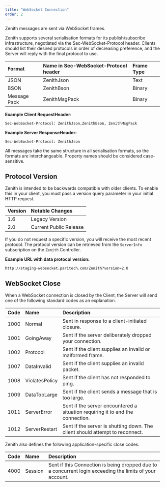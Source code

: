 ```yaml
---
title: "WebSocket Connection"
order: 2
---
```


Zenith messages are sent via WebSocket frames.

Zenith supports several serialisation formats for its publish/subscribe infrastructure, negotiated via the Sec-WebSocket-Protocol header. Clients should list their desired protocols in order of decreasing preference, and the Server will reply with the final protocol to use.

| Format | Name in Sec-WebSocket-Protocol header | Frame Type |
| :--- | :--- | :--- |
| JSON | ZenithJson | Text |
| BSON | ZenithBson | Binary |
| Message Pack | ZenithMsgPack | Binary |

**Example Client RequestHeader:**

```text
Sec-WebSocket-Protocol: ZenithJson,ZenithBson, ZenithMsgPack
```

**Example Server ResponseHeader:**

```text
Sec-WebSocket-Protocol: ZenithJson
```

All messages take the same structure in all serialisation formats, so the formats are interchangeable. Property names should be considered case-sensitive.

## Protocol Version

Zenith is intended to be backwards compatible with older clients. To enable this in your client, you must pass a version query parameter in your initial HTTP request.

| Version | Notable Changes |
| :------ | :--- |
| 1.6     | Legacy Version |
| 2.0     | Current Public Release |

If you do not request a specific version, you will receive the most recent protocol. The protocol version can be retrieved from the `ServerInfo` subscription on the `Zenith` Controller.

**Example URL with data protocol version:**

`http://staging-websocket.paritech.com/Zenith?version=2.0`

## WebSocket Close

When a WebSocket connection is closed by the Client, the Server will send one of the following standard codes as an explanation.

| Code | Name           | Description |
| :--- | :------------- | :---------- |
| 1000 | Normal         | Sent in response to a client-initiated closure. |
| 1001 | GoingAway      | Sent if the server deliberately dropped your connection. |
| 1002 | Protocol       | Sent if the client supplies an invalid or malformed frame. |
| 1007 | DataInvalid    | Sent if the client supplies an invalid packet. |
| 1008 | ViolatesPolicy | Sent if the client has not responded to ping. |
| 1009 | DataTooLarge   | Sent if the client sends a message that is too large. |
| 1011 | ServerError    | Sent if the server encountered a situation requiring it to end the connection. |
| 1012 | ServerRestart  | Sent if the server is shutting down. The client should attempt to reconnect. |

Zenith also defines the following application-specific close codes.

| Code | Name           | Description |
| :--- | :------------- | :---------- |
| 4000 | Session        | Sent if this Connection is being dropped due to a concurrent login exceeding the limits of your account. |